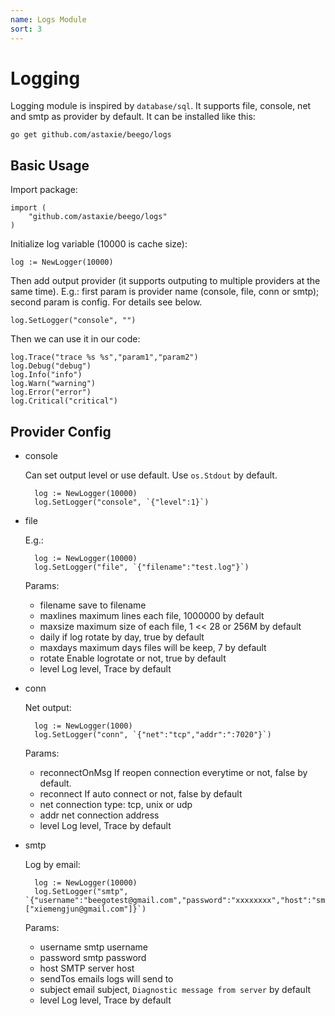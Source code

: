 ```yaml
---
name: Logs Module
sort: 3
---
```


# Logging

Logging module is inspired by `database/sql`. It supports file, console, net and smtp as provider by default. It can be installed like this:

	go get github.com/astaxie/beego/logs

## Basic Usage

Import package:

	import (
		"github.com/astaxie/beego/logs"
	)	

Initialize log variable (10000 is cache size):

	log := NewLogger(10000)

Then add output provider (it supports outputing to multiple providers at the same time). E.g.: first param is provider name (console, file, conn or smtp); second param is config. For details see below.

	log.SetLogger("console", "")

Then we can use it in our code:

	log.Trace("trace %s %s","param1","param2")
	log.Debug("debug")
	log.Info("info")
	log.Warn("warning")
	log.Error("error")
	log.Critical("critical")

## Provider Config

- console
   
  Can set output level or use default. Use `os.Stdout` by default.
	
		log := NewLogger(10000)
		log.SetLogger("console", `{"level":1}`)						
- file 

  E.g.:
	
		log := NewLogger(10000)
		log.SetLogger("file", `{"filename":"test.log"}`)
		
  Params:
	- filename save to filename
	- maxlines maximum lines each file, 1000000 by default
	- maxsize maximum size of each file, 1 << 28 or 256M by default
	- daily if log rotate by day, true by default
	- maxdays maximum days files will be keep, 7 by default
	- rotate Enable logrotate or not, true by default
	- level Log level, Trace by default
	
- conn

  Net output:
	
		log := NewLogger(1000)
		log.SetLogger("conn", `{"net":"tcp","addr":":7020"}`)
		
  Params:

	- reconnectOnMsg If reopen connection everytime or not, false by default.
	- reconnect If auto connect or not, false by default
	- net connection type: tcp, unix or udp
	- addr net connection address
	- level Log level, Trace by default
	
- smtp

  Log by email:
	
		log := NewLogger(10000)
		log.SetLogger("smtp", `{"username":"beegotest@gmail.com","password":"xxxxxxxx","host":"smtp.gmail.com:587","sendTos":["xiemengjun@gmail.com"]}`)	
		
  Params:
	- username smtp username
	- password smtp password
	- host SMTP server host
	- sendTos emails logs will send to
	- subject email subject, `Diagnostic message from server` by default
	- level Log level, Trace by default
